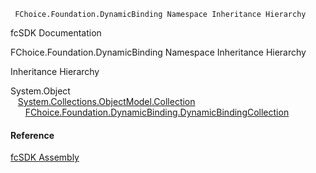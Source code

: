 ﻿     FChoice.Foundation.DynamicBinding Namespace Inheritance Hierarchy                                                   

fcSDK Documentation

FChoice.Foundation.DynamicBinding Namespace Inheritance Hierarchy

Inheritance Hierarchy

System.Object  
   [System.Collections.ObjectModel.Collection<T>](#)  
      [FChoice.Foundation.DynamicBinding.DynamicBindingCollection](fcSDK~FChoice.Foundation.DynamicBinding.DynamicBindingCollection.md)  



#### Reference

[fcSDK Assembly](fcSDK.md)